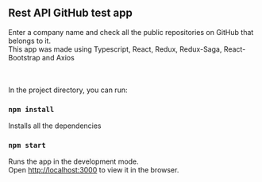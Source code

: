 ## Rest API GitHub test app 

Enter a company name and check all the public repositories on GitHub that belongs to it.<br />
This app was made using Typescript, React, Redux, Redux-Saga, React-Bootstrap and Axios

<br />
<br />
In the project directory, you can run:

### `npm install`

Installs all the dependencies

### `npm start`

Runs the app in the development mode.<br />
Open [http://localhost:3000](http://localhost:3000) to view it in the browser.


